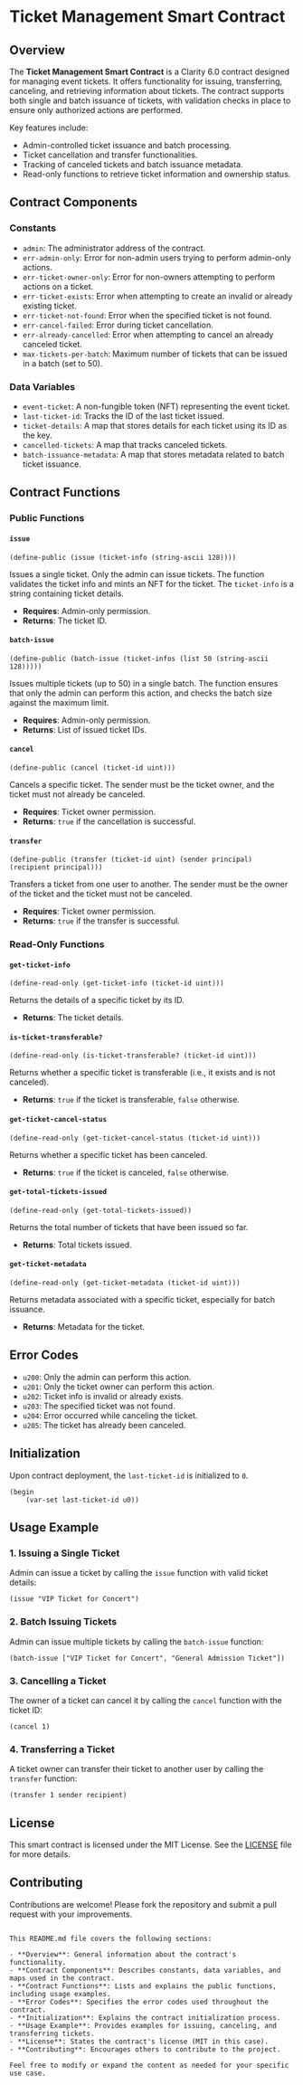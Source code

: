 # Ticket Management Smart Contract

## Overview

The **Ticket Management Smart Contract** is a Clarity 6.0 contract designed for managing event tickets. It offers functionality for issuing, transferring, canceling, and retrieving information about tickets. The contract supports both single and batch issuance of tickets, with validation checks in place to ensure only authorized actions are performed.

Key features include:
- Admin-controlled ticket issuance and batch processing.
- Ticket cancellation and transfer functionalities.
- Tracking of canceled tickets and batch issuance metadata.
- Read-only functions to retrieve ticket information and ownership status.

## Contract Components

### Constants

- `admin`: The administrator address of the contract.
- `err-admin-only`: Error for non-admin users trying to perform admin-only actions.
- `err-ticket-owner-only`: Error for non-owners attempting to perform actions on a ticket.
- `err-ticket-exists`: Error when attempting to create an invalid or already existing ticket.
- `err-ticket-not-found`: Error when the specified ticket is not found.
- `err-cancel-failed`: Error during ticket cancellation.
- `err-already-cancelled`: Error when attempting to cancel an already canceled ticket.
- `max-tickets-per-batch`: Maximum number of tickets that can be issued in a batch (set to 50).

### Data Variables

- `event-ticket`: A non-fungible token (NFT) representing the event ticket.
- `last-ticket-id`: Tracks the ID of the last ticket issued.
- `ticket-details`: A map that stores details for each ticket using its ID as the key.
- `cancelled-tickets`: A map that tracks canceled tickets.
- `batch-issuance-metadata`: A map that stores metadata related to batch ticket issuance.

## Contract Functions

### Public Functions

#### `issue`

```clary
(define-public (issue (ticket-info (string-ascii 128))))
```

Issues a single ticket. Only the admin can issue tickets. The function validates the ticket info and mints an NFT for the ticket. The `ticket-info` is a string containing ticket details.

- **Requires**: Admin-only permission.
- **Returns**: The ticket ID.

#### `batch-issue`

```clary
(define-public (batch-issue (ticket-infos (list 50 (string-ascii 128)))))
```

Issues multiple tickets (up to 50) in a single batch. The function ensures that only the admin can perform this action, and checks the batch size against the maximum limit.

- **Requires**: Admin-only permission.
- **Returns**: List of issued ticket IDs.

#### `cancel`

```clary
(define-public (cancel (ticket-id uint)))
```

Cancels a specific ticket. The sender must be the ticket owner, and the ticket must not already be canceled.

- **Requires**: Ticket owner permission.
- **Returns**: `true` if the cancellation is successful.

#### `transfer`

```clary
(define-public (transfer (ticket-id uint) (sender principal) (recipient principal)))
```

Transfers a ticket from one user to another. The sender must be the owner of the ticket and the ticket must not be canceled.

- **Requires**: Ticket owner permission.
- **Returns**: `true` if the transfer is successful.

### Read-Only Functions

#### `get-ticket-info`

```clary
(define-read-only (get-ticket-info (ticket-id uint)))
```

Returns the details of a specific ticket by its ID.

- **Returns**: The ticket details.

#### `is-ticket-transferable?`

```clary
(define-read-only (is-ticket-transferable? (ticket-id uint)))
```

Returns whether a specific ticket is transferable (i.e., it exists and is not canceled).

- **Returns**: `true` if the ticket is transferable, `false` otherwise.

#### `get-ticket-cancel-status`

```clary
(define-read-only (get-ticket-cancel-status (ticket-id uint)))
```

Returns whether a specific ticket has been canceled.

- **Returns**: `true` if the ticket is canceled, `false` otherwise.

#### `get-total-tickets-issued`

```clary
(define-read-only (get-total-tickets-issued))
```

Returns the total number of tickets that have been issued so far.

- **Returns**: Total tickets issued.

#### `get-ticket-metadata`

```clary
(define-read-only (get-ticket-metadata (ticket-id uint)))
```

Returns metadata associated with a specific ticket, especially for batch issuance.

- **Returns**: Metadata for the ticket.

## Error Codes

- `u200`: Only the admin can perform this action.
- `u201`: Only the ticket owner can perform this action.
- `u202`: Ticket info is invalid or already exists.
- `u203`: The specified ticket was not found.
- `u204`: Error occurred while canceling the ticket.
- `u205`: The ticket has already been canceled.

## Initialization

Upon contract deployment, the `last-ticket-id` is initialized to `0`.

```clary
(begin
    (var-set last-ticket-id u0))
```

## Usage Example

### 1. Issuing a Single Ticket

Admin can issue a ticket by calling the `issue` function with valid ticket details:

```clary
(issue "VIP Ticket for Concert")
```

### 2. Batch Issuing Tickets

Admin can issue multiple tickets by calling the `batch-issue` function:

```clary
(batch-issue ["VIP Ticket for Concert", "General Admission Ticket"])
```

### 3. Cancelling a Ticket

The owner of a ticket can cancel it by calling the `cancel` function with the ticket ID:

```clary
(cancel 1)
```

### 4. Transferring a Ticket

A ticket owner can transfer their ticket to another user by calling the `transfer` function:

```clary
(transfer 1 sender recipient)
```

## License

This smart contract is licensed under the MIT License. See the [LICENSE](LICENSE) file for more details.

## Contributing

Contributions are welcome! Please fork the repository and submit a pull request with your improvements.
```

This README.md file covers the following sections:

- **Overview**: General information about the contract's functionality.
- **Contract Components**: Describes constants, data variables, and maps used in the contract.
- **Contract Functions**: Lists and explains the public functions, including usage examples.
- **Error Codes**: Specifies the error codes used throughout the contract.
- **Initialization**: Explains the contract initialization process.
- **Usage Example**: Provides examples for issuing, canceling, and transferring tickets.
- **License**: States the contract's license (MIT in this case).
- **Contributing**: Encourages others to contribute to the project.

Feel free to modify or expand the content as needed for your specific use case.